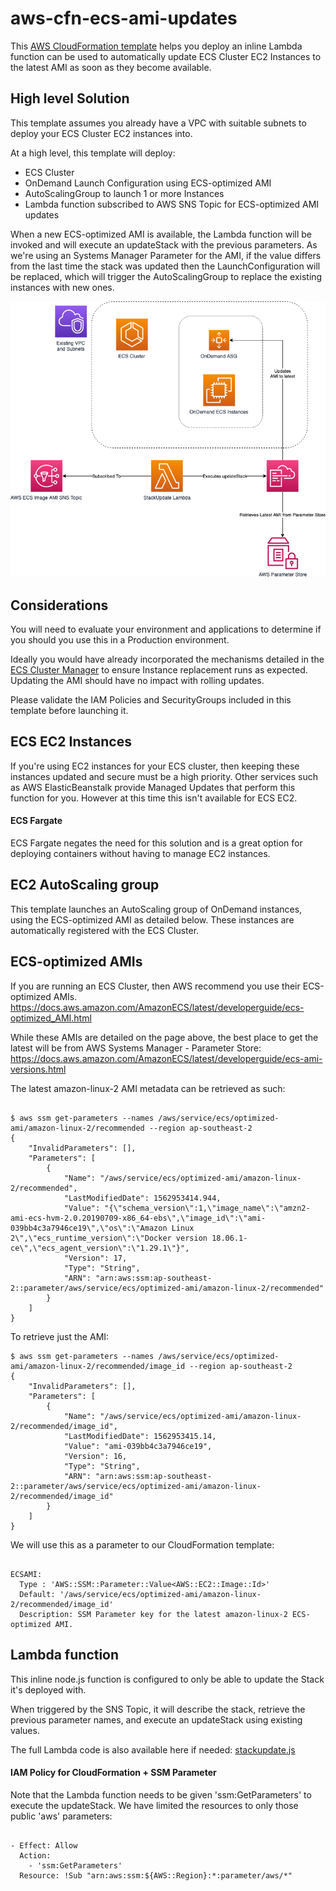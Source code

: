 # aws-cfn-ecs-ami-updates

This [AWS CloudFormation template](./ecs_cluster_auto_update_ami.cfn.yml) helps you deploy an inline Lambda function can be used to automatically update ECS Cluster EC2 Instances to the latest AMI as soon as they become available.

## High level Solution

This template assumes you already have a VPC with suitable subnets to deploy your ECS Cluster EC2 instances into.

At a high level, this template will deploy:
* ECS Cluster
* OnDemand Launch Configuration using ECS-optimized AMI
* AutoScalingGroup to launch 1 or more Instances
* Lambda function subscribed to AWS SNS Topic for ECS-optimized AMI updates

When a new ECS-optimized AMI is available, the Lambda function will be invoked and will execute an updateStack with the previous parameters.  As we're using an Systems Manager Parameter for the AMI, if the value differs from the last time the stack was updated then the LaunchConfiguration will be replaced, which will trigger the AutoScalingGroup to replace the existing instances with new ones.

![Solution Overview](./images/ECS-Auto-update-stack.png)

## Considerations

You will need to evaluate your environment and applications to determine if you should you use this in a Production environment.

Ideally you would have already incorporated the mechanisms detailed in the [ECS Cluster Manager](https://github.com/awslabs/ecs-cluster-manager) to ensure Instance replacement runs as expected. Updating the AMI should have no impact with rolling updates.

Please validate the IAM Policies and SecurityGroups included in this template before launching it.

## ECS EC2 Instances

If you're using EC2 instances for your ECS cluster, then keeping these instances updated and secure must be a high priority.
Other services such as AWS ElasticBeanstalk provide Managed Updates that perform this function for you.  However at this time this isn't available for ECS EC2.  

#### ECS Fargate

ECS Fargate negates the need for this solution and is a great option for deploying containers without having to manage EC2 instances.

## EC2 AutoScaling group

This template launches an AutoScaling group of OnDemand instances, using the ECS-optimized AMI as detailed below.  These instances are automatically registered with the ECS Cluster.

## ECS-optimized AMIs

If you are running an ECS Cluster, then AWS recommend you use their ECS-optimized AMIs.
https://docs.aws.amazon.com/AmazonECS/latest/developerguide/ecs-optimized_AMI.html

While these AMIs are detailed on the page above, the best place to get the latest will be from AWS Systems Manager - Parameter Store:
https://docs.aws.amazon.com/AmazonECS/latest/developerguide/ecs-ami-versions.html

The latest amazon-linux-2 AMI metadata can be retrieved as such:

```

$ aws ssm get-parameters --names /aws/service/ecs/optimized-ami/amazon-linux-2/recommended --region ap-southeast-2
{
    "InvalidParameters": [],
    "Parameters": [
        {
            "Name": "/aws/service/ecs/optimized-ami/amazon-linux-2/recommended",
            "LastModifiedDate": 1562953414.944,
            "Value": "{\"schema_version\":1,\"image_name\":\"amzn2-ami-ecs-hvm-2.0.20190709-x86_64-ebs\",\"image_id\":\"ami-039bb4c3a7946ce19\",\"os\":\"Amazon Linux 2\",\"ecs_runtime_version\":\"Docker version 18.06.1-ce\",\"ecs_agent_version\":\"1.29.1\"}",
            "Version": 17,
            "Type": "String",
            "ARN": "arn:aws:ssm:ap-southeast-2::parameter/aws/service/ecs/optimized-ami/amazon-linux-2/recommended"
        }
    ]
}

```

To retrieve just the AMI:

```
$ aws ssm get-parameters --names /aws/service/ecs/optimized-ami/amazon-linux-2/recommended/image_id --region ap-southeast-2
{
    "InvalidParameters": [],
    "Parameters": [
        {
            "Name": "/aws/service/ecs/optimized-ami/amazon-linux-2/recommended/image_id",
            "LastModifiedDate": 1562953415.14,
            "Value": "ami-039bb4c3a7946ce19",
            "Version": 16,
            "Type": "String",
            "ARN": "arn:aws:ssm:ap-southeast-2::parameter/aws/service/ecs/optimized-ami/amazon-linux-2/recommended/image_id"
        }
    ]
}

```

We will use this as a parameter to our CloudFormation template:

```

ECSAMI:
  Type : 'AWS::SSM::Parameter::Value<AWS::EC2::Image::Id>'
  Default: '/aws/service/ecs/optimized-ami/amazon-linux-2/recommended/image_id'
  Description: SSM Parameter key for the latest amazon-linux-2 ECS-optimized AMI.

```

## Lambda function

This inline node.js function is configured to only be able to update the Stack it's deployed with.

When triggered by the SNS Topic, it will describe the stack, retrieve the previous parameter names, and execute an updateStack using existing values.

The full Lambda code is also available here if needed: [stackupdate.js](./lambda/stackupdate.js)

#### IAM Policy for CloudFormation + SSM Parameter

Note that the Lambda function needs to be given 'ssm:GetParameters' to execute the updateStack.
We have limited the resources to only those public 'aws' parameters:

```

- Effect: Allow
  Action:
    - 'ssm:GetParameters'
  Resource: !Sub "arn:aws:ssm:${AWS::Region}:*:parameter/aws/*"
  
```
